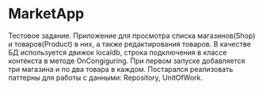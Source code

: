 # MarketApp
Тестовое задание.
Приложение для просмотра списка магазинов(Shop) и товаров(Product) в них, а также редактирования товаров.
В качестве БД используется движок localdb, строка подключения в классе контекста в методе OnCongiguring. При первом запуске добавляется три магазина и по два товара в каждом.
Постарался реализовать паттерны для работы с данными: Repository, UnitOfWork.
